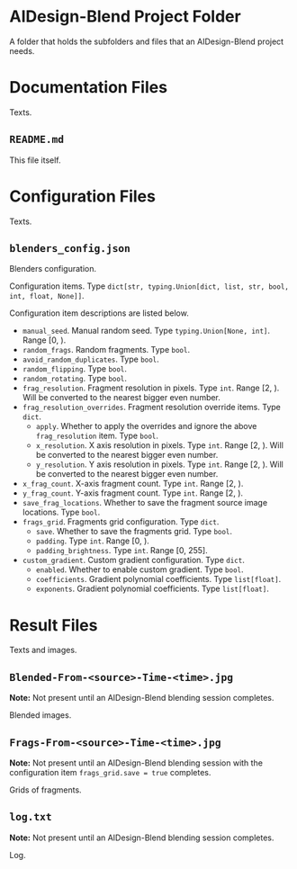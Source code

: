 <!---
Copyright 2022 Yucheng Liu. GNU GPL3 license.
GNU GPL3 license copy: https://www.gnu.org/licenses/gpl-3.0.txt
First added by username: liu-yucheng
Last updated by username: liu-yucheng
--->

# AIDesign-Blend Project Folder

A folder that holds the subfolders and files that an AIDesign-Blend project needs.

# Documentation Files

Texts.

## `README.md`

This file itself.

# Configuration Files

Texts.

## `blenders_config.json`

Blenders configuration.

Configuration items. Type `dict[str, typing.Union[dict, list, str, bool, int, float, None]]`.

Configuration item descriptions are listed below.

- `manual_seed`. Manual random seed. Type `typing.Union[None, int]`. Range [0, ).
- `random_frags`. Random fragments. Type `bool`.
- `avoid_random_duplicates`. Type `bool`.
- `random_flipping`. Type `bool`.
- `random_rotating`. Type `bool`.
- `frag_resolution`. Fragment resolution in pixels. Type `int`. Range [2, ). Will be converted to the nearest bigger even number.
- `frag_resolution_overrides`. Fragment resolution override items. Type `dict`.
  - `apply`. Whether to apply the overrides and ignore the above `frag_resolution` item. Type `bool`.
  - `x_resolution`. X axis resolution in pixels. Type `int`. Range [2, ). Will be converted to the nearest bigger even number.
  - `y_resolution`. Y axis resolution in pixels. Type `int`. Range [2, ). Will be converted to the nearest bigger even number.
- `x_frag_count`. X-axis fragment count. Type `int`. Range [2, ).
- `y_frag_count`. Y-axis fragment count. Type `int`. Range [2, ).
- `save_frag_locations`. Whether to save the fragment source image locations. Type `bool`.
- `frags_grid`. Fragments grid configuration. Type `dict`.
  - `save`. Whether to save the fragments grid. Type `bool`.
  - `padding`. Type `int`. Range [0, ).
  - `padding_brightness`. Type `int`. Range [0, 255].
- `custom_gradient`. Custom gradient configuration. Type `dict`.
  - `enabled`. Whether to enable custom gradient. Type `bool`.
  - `coefficients`. Gradient polynomial coefficients. Type `list[float]`.
  - `exponents`. Gradient polynomial coefficients. Type `list[float]`.

# Result Files

Texts and images.

## `Blended-From-<source>-Time-<time>.jpg`

**Note:** Not present until an AIDesign-Blend blending session completes.

Blended images.

## `Frags-From-<source>-Time-<time>.jpg`

**Note:** Not present until an AIDesign-Blend blending session with the configuration item `frags_grid.save = true` completes.

Grids of fragments.

## `log.txt`

**Note:** Not present until an AIDesign-Blend blending session completes.

Log.
